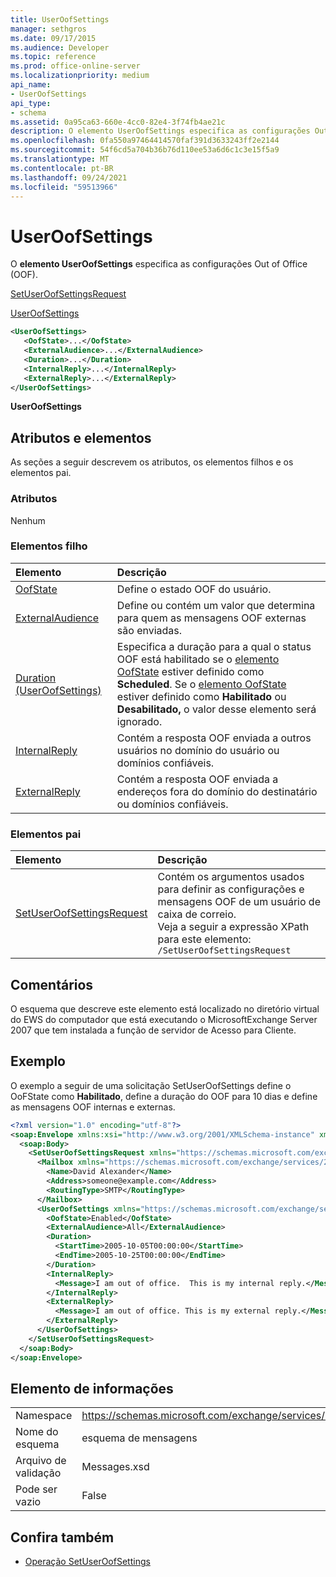```yaml
---
title: UserOofSettings
manager: sethgros
ms.date: 09/17/2015
ms.audience: Developer
ms.topic: reference
ms.prod: office-online-server
ms.localizationpriority: medium
api_name:
- UserOofSettings
api_type:
- schema
ms.assetid: 0a95ca63-660e-4cc0-82e4-3f74fb4ae21c
description: O elemento UserOofSettings especifica as configurações Out of Office (OOF).
ms.openlocfilehash: 0fa550a97464414570faf391d3633243ff2e2144
ms.sourcegitcommit: 54f6cd5a704b36b76d110ee53a6d6c1c3e15f5a9
ms.translationtype: MT
ms.contentlocale: pt-BR
ms.lasthandoff: 09/24/2021
ms.locfileid: "59513966"
---
```

# <a name="useroofsettings"></a>UserOofSettings

O **elemento UserOofSettings** especifica as configurações Out of Office (OOF). 
  
[SetUserOofSettingsRequest](setuseroofsettingsrequest.md)
  
[UserOofSettings](useroofsettings.md)
  
```xml
<UserOofSettings>
   <OofState>...</OofState>
   <ExternalAudience>...</ExternalAudience>
   <Duration>...</Duration>
   <InternalReply>...</InternalReply>
   <ExternalReply>...</ExternalReply>
</UserOofSettings>
```

 **UserOofSettings**
## <a name="attributes-and-elements"></a>Atributos e elementos

As seções a seguir descrevem os atributos, os elementos filhos e os elementos pai.
  
### <a name="attributes"></a>Atributos

Nenhum
  
### <a name="child-elements"></a>Elementos filho

|**Elemento**|**Descrição**|
|:-----|:-----|
|[OofState](oofstate.md) <br/> |Define o estado OOF do usuário.  <br/> |
|[ExternalAudience](externalaudience.md) <br/> |Define ou contém um valor que determina para quem as mensagens OOF externas são enviadas.  <br/> |
|[Duration (UserOofSettings)](duration-useroofsettings.md) <br/> |Especifica a duração para a qual o status OOF está habilitado se o [elemento OofState](oofstate.md) estiver definido como **Scheduled**. Se o [elemento OofState](oofstate.md) estiver definido como **Habilitado** ou **Desabilitado,** o valor desse elemento será ignorado.  <br/> |
|[InternalReply](internalreply.md) <br/> |Contém a resposta OOF enviada a outros usuários no domínio do usuário ou domínios confiáveis.  <br/> |
|[ExternalReply](externalreply.md) <br/> |Contém a resposta OOF enviada a endereços fora do domínio do destinatário ou domínios confiáveis.  <br/> |
   
### <a name="parent-elements"></a>Elementos pai

|**Elemento**|**Descrição**|
|:-----|:-----|
|[SetUserOofSettingsRequest](setuseroofsettingsrequest.md) <br/> |Contém os argumentos usados para definir as configurações e mensagens OOF de um usuário de caixa de correio.  <br/> Veja a seguir a expressão XPath para este elemento:  <br/>  `/SetUserOofSettingsRequest` <br/> |
   
## <a name="remarks"></a>Comentários

O esquema que descreve este elemento está localizado no diretório virtual do EWS do computador que está executando o MicrosoftExchange Server 2007 que tem instalada a função de servidor de Acesso para Cliente.
  
## <a name="example"></a>Exemplo

O exemplo a seguir de uma solicitação SetUserOofSettings define o OoFState como **Habilitado**, define a duração do OOF para 10 dias e define as mensagens OOF internas e externas.
  
```xml
<?xml version="1.0" encoding="utf-8"?>
<soap:Envelope xmlns:xsi="http://www.w3.org/2001/XMLSchema-instance" xmlns:xsd="http://www.w3.org/2001/XMLSchema" xmlns:soap="http://schemas.xmlsoap.org/soap/envelope/">
  <soap:Body>
    <SetUserOofSettingsRequest xmlns="https://schemas.microsoft.com/exchange/services/2006/messages">
      <Mailbox xmlns="https://schemas.microsoft.com/exchange/services/2006/types">
        <Name>David Alexander</Name>
        <Address>someone@example.com</Address>
        <RoutingType>SMTP</RoutingType>
      </Mailbox>
      <UserOofSettings xmlns="https://schemas.microsoft.com/exchange/services/2006/types">
        <OofState>Enabled</OofState>
        <ExternalAudience>All</ExternalAudience>
        <Duration>
          <StartTime>2005-10-05T00:00:00</StartTime>
          <EndTime>2005-10-25T00:00:00</EndTime>
        </Duration>
        <InternalReply>
          <Message>I am out of office.  This is my internal reply.</Message>
        </InternalReply>
        <ExternalReply>
          <Message>I am out of office. This is my external reply.</Message>
        </ExternalReply>
      </UserOofSettings>
    </SetUserOofSettingsRequest>
  </soap:Body>
</soap:Envelope>
```

## <a name="element-information"></a>Elemento de informações

|||
|:-----|:-----|
|Namespace  <br/> |https://schemas.microsoft.com/exchange/services/2006/messages  <br/> |
|Nome do esquema  <br/> |esquema de mensagens  <br/> |
|Arquivo de validação  <br/> |Messages.xsd  <br/> |
|Pode ser vazio  <br/> |False  <br/> |
   
## <a name="see-also"></a>Confira também

- [Operação SetUserOofSettings](setuseroofsettings-operation.md)

